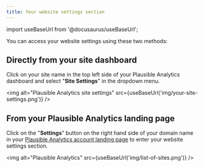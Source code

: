 ```yaml
---
title: Your website settings section
---
```


import useBaseUrl from '@docusaurus/useBaseUrl';

You can access your website settings using these two methods:

## Directly from your site dashboard

Click on your site name in the top left side of your Plausible Analytics dashboard and select "**Site Settings**" in the dropdown menu.

<img alt="Plausible Analytics site settings" src={useBaseUrl('img/your-site-settings.png')} />

## From your Plausible Analytics landing page

Click on the "**Settings**" button on the right hand side of your domain name in your [Plausible Analytics account landing page](https://plausible.io/sites) to enter your website settings section.

<img alt="Plausible Analytics" src={useBaseUrl('img/list-of-sites.png')} />
